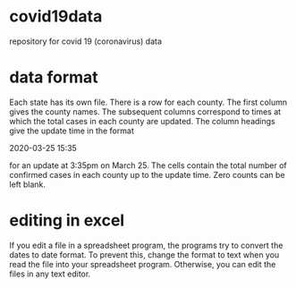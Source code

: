 # covid19data
repository for covid 19 (coronavirus) data

# data format

Each state has its own file. There is a row for
each county. The first column gives the county
names. The subsequent columns correspond to
times at which the total cases in each county
are updated. The column headings give the update
time in the format

2020-03-25 15:35

for an update at 3:35pm on March 25. The cells
contain the total number of confirmed cases
in each county up to the update time. Zero
counts can be left blank.

# editing in excel

If you edit a file in a spreadsheet program, the
programs try to convert the dates to date format.
To prevent this, change the format to text when
you read the file into your spreadsheet program.
Otherwise, you can edit the files in any text editor.
